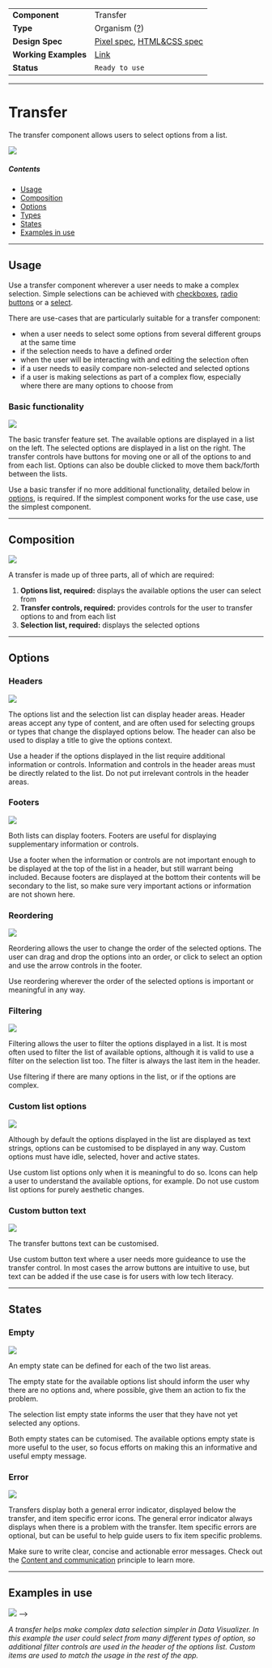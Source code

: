 |                      |                                                                                                               |
| -------------------- | ------------------------------------------------------------------------------------------------------------- |
| **Component**        | Transfer                                                                                                      |
| **Type**             | Organism ([?](http://atomicdesign.bradfrost.com/chapter-2/))                                                  |
| **Design Spec**      | [Pixel spec](https://sketch.cloud/s/DwkDk/a/jvobL7), [HTML&CSS spec](https://codesandbox.io/s/transfer-t9ybu) |
| **Working Examples** | [Link](https://ui.dhis2.nu/demo/?path=/story/transfer--single-selection)                                      |
| **Status**           | `Ready to use`                                                                                                |

---

# Transfer

The transfer component allows users to select options from a list.

![](../images/transfer.png)

##### Contents

- [Usage](#usage)
- [Composition](#composition)
- [Options](#options)
- [Types](#types)
- [States](#states)
- [Examples in use](#examples-in-use)

---

## Usage

Use a transfer component wherever a user needs to make a complex selection. Simple selections can be achieved with [checkboxes](../atoms/checkbox.md), [radio buttons](../atoms/radio.md) or a [select](../molecules/select.md).

There are use-cases that are particularly suitable for a transfer component:

- when a user needs to select some options from several different groups at the same time
- if the selection needs to have a defined order
- when the user will be interacting with and editing the selection often
- if a user needs to easily compare non-selected and selected options
- if a user is making selections as part of a complex flow, especially where there are many options to choose from

### Basic functionality

![](../images/transfer.png)

The basic transfer feature set. The available options are displayed in a list on the left. The selected options are displayed in a list on the right. The transfer controls have buttons for moving one or all of the options to and from each list. Options can also be double clicked to move them back/forth between the lists.

Use a basic transfer if no more additional functionality, detailed below in [options](#options), is required. If the simplest component works for the use case, use the simplest component.

---

## Composition

![](../images/transfer-composition.png)

A transfer is made up of three parts, all of which are required:

1. **Options list, required:** displays the available options the user can select from
2. **Transfer controls, required:** provides controls for the user to transfer options to and from each list
3. **Selection list, required:** displays the selected options

---

## Options

### Headers

![](../images/transfer-header.png)

The options list and the selection list can display header areas. Header areas accept any type of content, and are often used for selecting groups or types that change the displayed options below. The header can also be used to display a title to give the options context.

Use a header if the options displayed in the list require additional information or controls. Information and controls in the header areas must be directly related to the list. Do not put irrelevant controls in the header areas.

### Footers

![](../images/transfer-footer.png)

Both lists can display footers. Footers are useful for displaying supplementary information or controls.

Use a footer when the information or controls are not important enough to be displayed at the top of the list in a header, but still warrant being included. Because footers are displayed at the bottom their contents will be secondary to the list, so make sure very important actions or information are not shown here.

### Reordering

![](../images/transfer-reorder.png)

Reordering allows the user to change the order of the selected options. The user can drag and drop the options into an order, or click to select an option and use the arrow controls in the footer.

Use reordering wherever the order of the selected options is important or meaningful in any way.

### Filtering

![](../images/transfer-filter.png)

Filtering allows the user to filter the options displayed in a list. It is most often used to filter the list of available options, although it is valid to use a filter on the selection list too. The filter is always the last item in the header.

Use filtering if there are many options in the list, or if the options are complex.

### Custom list options

![](../images/transfer-custom.png)

Although by default the options displayed in the list are displayed as text strings, options can be customised to be displayed in any way. Custom options must have idle, selected, hover and active states.

Use custom list options only when it is meaningful to do so. Icons can help a user to understand the available options, for example. Do not use custom list options for purely aesthetic changes.

### Custom button text

![](../images/transfer-buttons.png)

The transfer buttons text can be customised.

Use custom button text where a user needs more guideance to use the transfer control. In most cases the arrow buttons are intuitive to use, but text can be added if the use case is for users with low tech literacy.

---

## States

### Empty

![](../images/transfer-empty.png)

An empty state can be defined for each of the two list areas.

The empty state for the available options list should inform the user why there are no options and, where possible, give them an action to fix the problem.

The selection list empty state informs the user that they have not yet selected any options.

Both empty states can be cutomised. The available options empty state is more useful to the user, so focus efforts on making this an informative and useful empty message.

### Error

![](../images/transfer-error.png)

Transfers display both a general error indicator, displayed below the transfer, and item specific error icons. The general error indicator always displays when there is a problem with the transfer. Item specific errors are optional, but can be useful to help guide users to fix item specific problems.

Make sure to write clear, concise and actionable error messages. Check out the [Content and communication](../principles/content-communication.md) principle to learn more.

---

## Examples in use

![](../images/transfer-example.png) -->

_A transfer helps make complex data selection simpler in Data Visualizer. In this example the user could select from many different types of option, so additional filter controls are used in the header of the options list. Custom items are used to match the usage in the rest of the app._
